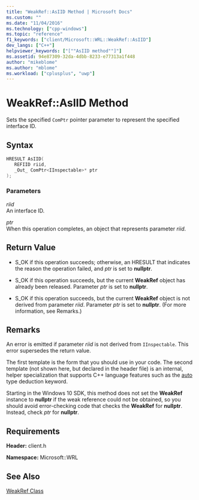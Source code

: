 ```yaml
---
title: "WeakRef::AsIID Method | Microsoft Docs"
ms.custom: ""
ms.date: "11/04/2016"
ms.technology: ["cpp-windows"]
ms.topic: "reference"
f1_keywords: ["client/Microsoft::WRL::WeakRef::AsIID"]
dev_langs: ["C++"]
helpviewer_keywords: ["[""AsIID method""]"]
ms.assetid: 94e87309-32da-4dbb-8233-e77313a1f448
author: "mikeblome"
ms.author: "mblome"
ms.workload: ["cplusplus", "uwp"]
---
```

# WeakRef::AsIID Method

Sets the specified `ComPtr` pointer parameter to represent the specified interface ID.

## Syntax

```cpp
HRESULT AsIID(
   REFIID riid,
   _Out_ ComPtr<IInspectable>* ptr
);
```

### Parameters

*riid*  
An interface ID.

*ptr*  
When this operation completes, an object that represents parameter *riid*.

## Return Value

- S_OK if this operation succeeds; otherwise, an HRESULT that indicates the reason the operation failed, and *ptr* is set to **nullptr**.

- S_OK if this operation succeeds, but the current **WeakRef** object has already been released. Parameter *ptr* is set to **nullptr**.

- S_OK if this operation succeeds, but the current **WeakRef** object is not derived from parameter *riid*. Parameter *ptr* is set to **nullptr**. (For more information, see Remarks.)

## Remarks

An error is emitted if parameter *riid* is not derived from `IInspectable`. This error supersedes the return value.

The first template is the form that you should use in your code. The second template (not shown here, but declared in the header file) is an internal, helper specialization that supports C++ language features such as the [auto](../cpp/auto-cpp.md) type deduction keyword.

Starting in the Windows 10 SDK, this method does not set the **WeakRef** instance to **nullptr** if the weak reference could not be obtained, so you should avoid error-checking code that checks the **WeakRef** for **nullptr**. Instead, check *ptr* for **nullptr**.

## Requirements

**Header:** client.h

**Namespace:** Microsoft::WRL

## See Also

[WeakRef Class](../windows/weakref-class.md)